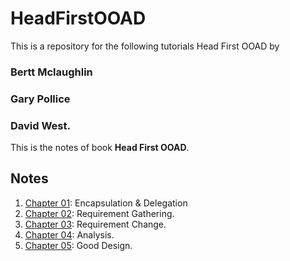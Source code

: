 HeadFirstOOAD
=============

This is a repository for the following tutorials Head First OOAD by 

### Bertt Mclaughlin
### Gary Pollice 
### David West.

This is the notes of book **Head First OOAD**.

Notes
-

1. [Chapter 01](src/head/first/OOAD/chapter01/ReadMe.md): Encapsulation & Delegation
2. [Chapter 02](src/head/first/OOAD/chapter02/ReadMe.md): Requirement Gathering.
3. [Chapter 03](src/head/first/OOAD/chapter03/ReadMe.md): Requirement Change.
4. [Chapter 04](src/head/first/OOAD/chapter04/ReadMe.md): Analysis.
5. [Chapter 05](src/head/first/OOAD/chapter05/ReadMe.md): Good Design.


